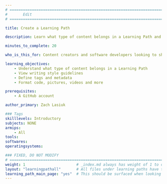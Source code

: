 ```yaml
---
# ================================================================================
#       Edit
# ================================================================================

title: Create a Learning Path

description: Learn what type of content belongs in a Learning Path and how to format it.

minutes_to_complete: 20

who_is_this_for: Content creators and software developers looking to share Arm related information as a step-by-step guide called a Learning Path.

learning_objectives: 
    - Understand what type of content belongs in a Learning Path
    - View writing style guidelines
    - Define tags and metadata
    - Format code, pictures, videos and more

prerequisites:
    - A GitHub account

author_primary: Zach Lasiuk

### Tags
skilllevels: Introductory
subjects: NONE
armips:
    - All
tools:
softwares:
operatingsystems:

### FIXED, DO NOT MODIFY
# ================================================================================
weight: 1                       # _index.md always has weight of 1 to order correctly
layout: "learningpathall"       # All files under learning paths have this same wrapper
learning_path_main_page: "yes"  # This should be surfaced when looking for related content. Only set for _index.md of learning path content.
---
```

